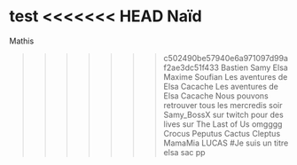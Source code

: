test
<<<<<<< HEAD
Naïd
=======
Mathis
>>>>>>> c502490be57940e6a971097d99af2ae3dc51f433
Bastien
Samy 
Elsa
Maxime
Soufian
Les aventures de Elsa Cacache
Les aventures de Elsa Cacache
Nous pouvons retrouver tous les mercredis soir Samy_BossX sur twitch pour des lives sur The Last of Us omgggg
Crocus
Peputus
Cactus
Cleptus
MamaMia
LUCAS
#Je suis un titre
elsa sac pp
